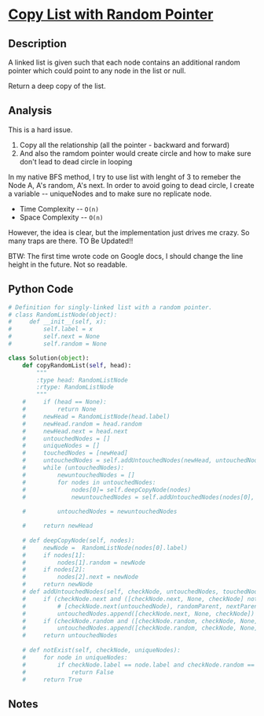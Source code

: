 # [Copy List with Random Pointer](https://leetcode.com/problems/copy-list-with-random-pointer/)

## Description
A linked list is given such that each node contains an additional random pointer which could point to any node in the list or null.

Return a deep copy of the list.
## Analysis
This is a hard issue. 

1. Copy all the relationship (all the pointer - backward and forward)
2. And also the ramdom pointer would create circle and how to make sure don't lead to dead circle in looping

In my native BFS method, I try to use list with lenght of 3 to remeber the Node A, A's random, A's next. In order to avoid going to dead circle, I create a variable -- uniqueNodes and to make sure no replicate node.

* Time Complexity -- `O(n)`
* Space Complexity -- `O(n)`

However, the idea is clear, but the implementation just drives me crazy. So many traps are there.    TO Be Updated!!

BTW: The first time wrote code on Google docs, I should change the line height in the future. Not so readable.
 

## Python Code
~~~python
# Definition for singly-linked list with a random pointer.
# class RandomListNode(object):
#     def __init__(self, x):
#         self.label = x
#         self.next = None
#         self.random = None

class Solution(object):
    def copyRandomList(self, head):
        """
        :type head: RandomListNode
        :rtype: RandomListNode
        """
    #     if (head == None):
    #         return None
    #     newHead = RandomListNode(head.label)
    #     newHead.random = head.random
    #     newHead.next = head.next
    #     untouchedNodes = []
    #     uniqueNodes = []
    #     touchedNodes = [newHead]
    #     untouchedNodes = self.addUntouchedNodes(newHead, untouchedNodes, touchedNodes, uniqueNodes)
    #     while (untouchedNodes):
    #         newuntouchedNodes = []
    #         for nodes in untouchedNodes:
    #             nodes[0]= self.deepCopyNode(nodes)
    #             newuntouchedNodes = self.addUntouchedNodes(nodes[0], newuntouchedNodes, touchedNodes, uniqueNodes)
            
    #         untouchedNodes = newuntouchedNodes

    #     return newHead
        
    # def deepCopyNode(self, nodes):
    #     newNode =  RandomListNode(nodes[0].label)
    #     if nodes[1]:
    #         nodes[1].random = newNode
    #     if nodes[2]:
    #         nodes[2].next = newNode
    #     return newNode 
    # def addUntouchedNodes(self, checkNode, untouchedNodes, touchedNodes, uniqueNodes):
    #     if (checkNode.next and ([checkNode.next, None, checkNode] not in touchedNodes) and self.notExist(checkNode, uniqueNodes)):
    #         # [checkNode.next(untouchedNode), randomParent, nextParent]
    #         untouchedNodes.append([checkNode.next, None, checkNode])
    #     if (checkNode.random and ([checkNode.random, checkNode, None] not in touchedNodes) and self.notExist(checkNode, uniqueNodes)):
    #         untouchedNodes.append([checkNode.random, checkNode, None])
    #     return untouchedNodes
    
    # def notExist(self, checkNode, uniqueNodes):
    #     for node in uniqueNodes:
    #         if checkNode.label == node.label and checkNode.random == node.random and checkNode.next == node.next:
    #             return False
    #     return True
~~~
## Notes


